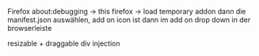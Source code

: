 Firefox
about:debugging -> this firefox -> load temporary addon
dann die manifest.json auswählen, add on icon ist dann im add on drop down in der browserleiste

resizable + draggable div injection

